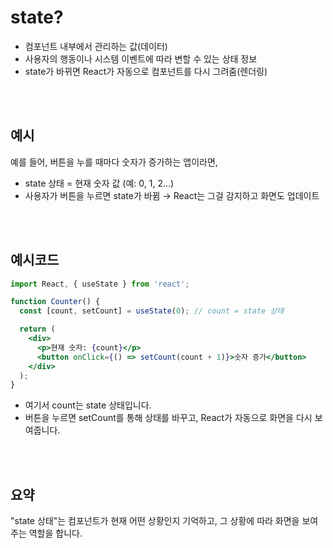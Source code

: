 #  state?
- 컴포넌트 내부에서 관리하는 값(데이터)
- 사용자의 행동이나 시스템 이벤트에 따라 변할 수 있는 상태 정보
- state가 바뀌면 React가 자동으로 컴포넌트를 다시 그려줌(렌더링)
<br/>
<br/>

## 예시
예를 들어, 버튼을 누를 때마다 숫자가 증가하는 앱이라면,
- state 상태 = 현재 숫자 값 (예: 0, 1, 2...)
- 사용자가 버튼을 누르면 state가 바뀜 → React는 그걸 감지하고 화면도 업데이트
<br/>
<br/>

## 예시코드
```jsx
import React, { useState } from 'react';

function Counter() {
  const [count, setCount] = useState(0); // count = state 상태

  return (
    <div>
      <p>현재 숫자: {count}</p>
      <button onClick={() => setCount(count + 1)}>숫자 증가</button>
    </div>
  );
}
```
- 여기서 count는 state 상태입니다.
- 버튼을 누르면 setCount를 통해 상태를 바꾸고, React가 자동으로 화면을 다시 보여줍니다.
<br/>
<br/>

## 요약
"state 상태"는 컴포넌트가 현재 어떤 상황인지 기억하고, 그 상황에 따라 화면을 보여주는 역할을 합니다.
